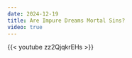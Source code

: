 ```yaml
---
date: 2024-12-19
title: Are Impure Dreams Mortal Sins?
video: true
---
```



{{< youtube zz2QjqkrEHs >}}
